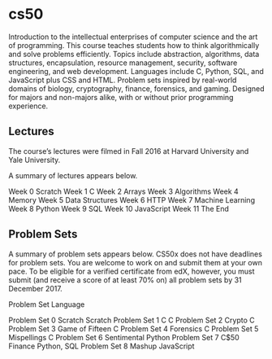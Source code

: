 # cs50
Introduction to the intellectual enterprises of computer science and the art of programming. This course teaches students how to think algorithmically and solve problems efficiently. Topics include abstraction, algorithms, data structures, encapsulation, resource management, security, software engineering, and web development. Languages include C, Python, SQL, and JavaScript plus CSS and HTML. Problem sets inspired by real-world domains of biology, cryptography, finance, forensics, and gaming. Designed for majors and non-majors alike, with or without prior programming experience.

## Lectures
The course’s lectures were filmed in Fall 2016 at Harvard University and Yale University.

A summary of lectures appears below.

Week 0 	Scratch
Week 1 	C
Week 2 	Arrays
Week 3 	Algorithms
Week 4 	Memory
Week 5 	Data Structures
Week 6 	HTTP
Week 7 	Machine Learning
Week 8 	Python
Week 9 	SQL
Week 10 JavaScript
Week 11 The End

## Problem Sets
A summary of problem sets appears below. CS50x does not have deadlines for problem sets. You are welcome to work on and submit them at your own pace. To be eligible for a verified certificate from edX, however, you must submit (and receive a score of at least 70% on) all problem sets by 31 December 2017.

Problem 		Set					Language

Problem Set 0 	Scratch				Scratch
Problem Set 1 	C 					C
Problem Set 2 	Crypto 				C
Problem Set 3 	Game of Fifteen		C
Problem Set 4 	Forensics 			C
Problem Set 5 	Mispellings 		C
Problem Set 6 	Sentimental			Python
Problem Set 7 	C$50 Finance 		Python, SQL
Problem Set 8	Mashup				JavaScript
